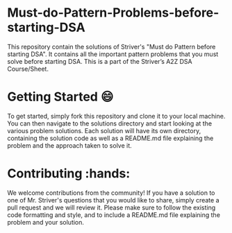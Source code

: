 # Must-do-Pattern-Problems-before-starting-DSA

This repository contain the solutions of Striver's "Must do Pattern before starting DSA". It contains all the important pattern problems that you must solve before starting DSA. This is a part of the Striver’s A2Z DSA Course/Sheet.

# Getting Started :smile:

To get started, simply fork this repository and clone it to your local machine. You can then navigate to the solutions directory and start looking at the various problem solutions. Each solution will have its own directory, containing the solution code as well as a README.md file explaining the problem and the approach taken to solve it.

# Contributing :hands:

We welcome contributions from the community! If you have a solution to one of Mr. Striver's questions that you would like to share, simply create a pull request and we will review it. Please make sure to follow the existing code formatting and style, and to include a README.md file explaining the problem and your solution.
